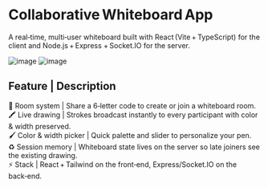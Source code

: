 # Collaborative Whiteboard App
A real‑time, multi‑user whiteboard built with React (Vite + TypeScript)
for the client and Node.js + Express + Socket.IO for the server.

![image](https://github.com/user-attachments/assets/032c8e30-7277-4d21-9121-79686285474d)
![image](https://github.com/user-attachments/assets/8048d551-71d5-45c4-a7a0-6a364e126714)

## Feature | Description
🔗 Room system | Share a 6‑letter code to create or join a whiteboard room.<br>
🖍️ Live drawing | Strokes broadcast instantly to every participant with color & width preserved.<br>
🖌️ Color & width picker | Quick palette and slider to personalize your pen.<br>
♻️ Session memory | Whiteboard state lives on the server so late joiners see the existing drawing.<br>
⚡ Stack | React + Tailwind on the front‑end, Express/Socket.IO on the back‑end.<br>
